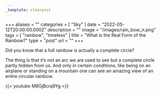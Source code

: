 ```yaml
---
_template: clearpost
---
```



+++
aliases = ""
categories = [ "Sky" ]
date = "2022-05-12T20:00:00.000Z"
description = ""
image = "/images/rain_bow_n.png"
tags = [ "rainbow", "timeless" ]
title = "What is the Real Form of the Rainbow?"
type = "post"
url = ""
+++


Did you know that a full rainbow is actually a complete circle?

The thing is that it’s not an arc we are used to see but a complete circle partly hidden from us. And only in certain conditions, like being on an airplane or standing on a mountain one can see an amazing view of an entire circular rainbow.

{{< youtube M8GjBcrq9Yg >}}
